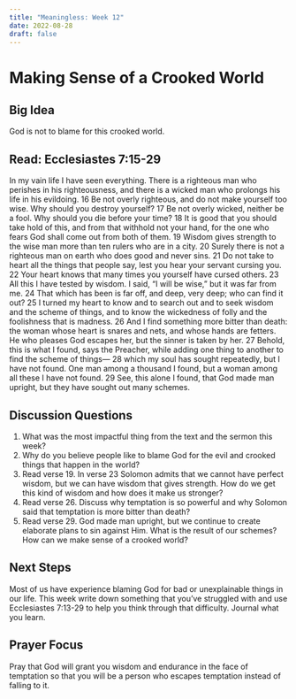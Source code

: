 ```yaml
---
title: "Meaningless: Week 12"
date: 2022-08-28
draft: false
---
```


# Making Sense of a Crooked World

## Big Idea
God is not to blame for this crooked world.

## Read: Ecclesiastes 7:15-29
In my vain life I have seen everything. There is a righteous man who perishes in his righteousness, and there is a wicked man who prolongs his life in his evildoing. 16 Be not overly righteous, and do not make yourself too wise. Why should you destroy yourself? 17 Be not overly wicked, neither be a fool. Why should you die before your time? 18 It is good that you should take hold of this, and from that withhold not your hand, for the one who fears God shall come out from both of them. 19 Wisdom gives strength to the wise man more than ten rulers who are in a city. 20 Surely there is not a righteous man on earth who does good and never sins. 21 Do not take to heart all the things that people say, lest you hear your servant cursing you. 22 Your heart knows that many times you yourself have cursed others. 23 All this I have tested by wisdom. I said, “I will be wise,” but it was far from me. 24 That which has been is far off, and deep, very deep; who can find it out? 25 I turned my heart to know and to search out and to seek wisdom and the scheme of things, and to know the wickedness of folly and the foolishness that is madness. 26 And I find something more bitter than death: the woman whose heart is snares and nets, and whose hands are fetters. He who pleases God escapes her, but the sinner is taken by her. 27 Behold, this is what I found, says the Preacher, while adding one thing to another to find the scheme of things— 28 which my soul has sought repeatedly, but I have not found. One man among a thousand I found, but a woman among all these I have not found. 29 See, this alone I found, that God made man upright, but they have sought out many schemes.


## Discussion Questions
1. What was the most impactful thing from the text and the sermon this week?
2. Why do you believe people like to blame God for the evil and crooked things that
happen in the world?
3. Read verse 19. In verse 23 Solomon admits that we cannot have perfect wisdom,
but we can have wisdom that gives strength. How do we get this kind of wisdom
and how does it make us stronger?
4. Read verse 26. Discuss why temptation is so powerful and why Solomon said
that temptation is more bitter than death?
5. Read verse 29. God made man upright, but we continue to create elaborate
plans to sin against Him. What is the result of our schemes? How can we make
sense of a crooked world?

## Next Steps
Most of us have experience blaming God for bad or unexplainable things in our life. This
week write down something that you’ve struggled with and use Ecclesiastes 7:13-29 to
help you think through that difficulty. Journal what you learn.

## Prayer Focus
Pray that God will grant you wisdom and endurance in the face of temptation so that
you will be a person who escapes temptation instead of falling to it.